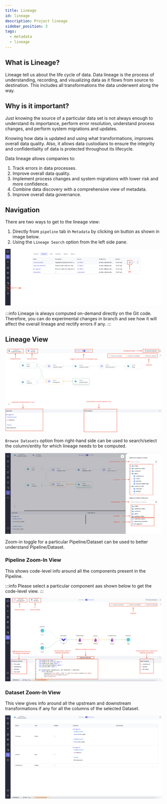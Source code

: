 ```yaml
---
title: Lineage
id: lineage
description: Project lineage
sidebar_position: 3
tags:
  - metadata
  - lineage
---
```


## What is Lineage?

Lineage tell us about the life cycle of data. Data lineage is the process of understanding, recording, and visualizing
data as it flows from source to destination. This includes all transformations the data underwent along the way.

## Why is it important?

Just knowing the source of a particular data set is not always enough to understand its importance,
perform error resolution, understand process changes, and perform system migrations and updates.

Knowing how data is updated and using what transformations, improves overall data quality.
Also, it allows data custodians to ensure the integrity and confidentiality of data is protected throughout its lifecycle.

Data lineage allows companies to:

1. Track errors in data processes.
2. Improve overall data quality.
3. Implement process changes and system migrations with lower risk and more confidence.
4. Combine data discovery with a comprehensive view of metadata.
5. Improve overall data governance.

## Navigation

There are two ways to get to the lineage view:

1. Directly from `pipeline` tab in `Metadata` by clicking on button as shown in image below.
2. Using the `Lineage Search` option from the left side pane.

![How to Open Lineage](img/lineage-open-from-metadata.png)

:::info
Lineage is always computed on-demand directly on the Git code. Therefore, you can do experimental changes in branch and see how it
will affect the overall lineage and rectify errors if any.
:::

## Lineage View

![Lineage View](img/lineage-column-level-view.png)

`Browse Datasets` option from right-hand side can be used to search/select the column/entity for which lineage needs to be computed.

![Browse Datasets](img/lineage-browse-dataset.png)

Zoom-in toggle for a particular Pipeline/Dataset can be used to better understand Pipeline/Dataset.

### Pipeline Zoom-In View

This shows code-level info around all the components present in the Pipeline.

:::info
Please select a particular component aas shown below to get the code-level view.
:::

![Pipeline zoom-in](img/lineage-pipeline-zoom-in.png)

### Dataset Zoom-In View

This view gives info around all the upstream and downstream transformations if any for all the columns of the selected Dataset.

![Dataset zoom-in](img/lineage-dataset-zoom-in.png)
